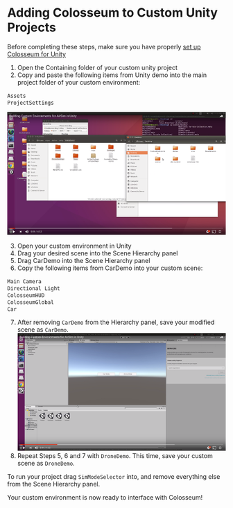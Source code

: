 # Adding Colosseum to Custom Unity Projects
Before completing these steps, make sure you have properly [set up Colosseum for Unity](Unity.md)
1. Open the Containing folder of your custom unity project
2. Copy and paste the following items from Unity demo into the main project folder of your custom environment:
```
Assets
ProjectSettings
```
[![Copy and paste video](images/unity_copy_and_paste.png)](https://youtu.be/5iplkEC88qw?start=5&end=12)

3. Open your custom environment in Unity
4. Drag your desired scene into the Scene Hierarchy panel
5. Drag CarDemo into the Scene Hierarchy panel
6. Copy the following items from CarDemo into your custom scene:
```
Main Camera
Directional Light
ColosseumHUD
ColosseumGlobal
Car
```
7. After removing `CarDemo` from the Hierarchy panel, save your modified scene as `CarDemo`.
[![change scene](images/unity_change_scene.png)](https://youtu.be/5iplkEC88qw?start=45&end=78)
8. Repeat Steps 5, 6 and 7 with `DroneDemo`. This time, save your custom scene as `DroneDemo`.

To run your project drag `SimModeSelector` into, and remove everything else from the Scene Hierarchy panel.

Your custom environment is now ready to interface with Colosseum!

